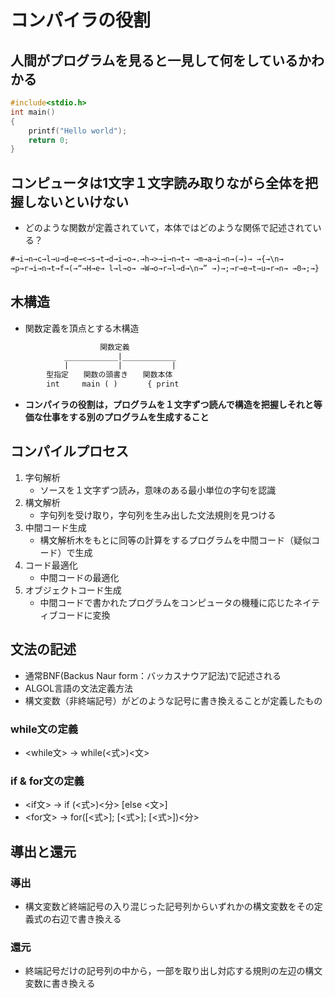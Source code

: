# コンパイラの役割
## 人間がプログラムを見ると一見して何をしているかわかる
```c
#include<stdio.h>
int main()
{
    printf("Hello world");
    return 0;
}
```
## コンピュータは1文字１文字読み取りながら全体を把握しないといけない
- どのような関数が定義されていて，本体ではどのような関係で記述されている？
```md
#→i→n→c→l→u→d→e→<→s→t→d→i→o→.→h→>→i→n→t→ →m→a→i→n→(→)→ →{→\n→	 
→p→r→i→n→t→f→(→“→H→e→ l→l→o→ →W→o→r→l→d→\n→” →)→;→r→e→t→u→r→n→ →0→;→}
```
## 木構造
- 関数定義を頂点とする木構造
```txt
                    関数定義
            ____________|____________
            |           |           |
        型指定　　関数の頭書き　　関数本体
        int　　　main ( )　　　　{ print
```
- **コンパイラの役割は，プログラムを１文字ずつ読んで構造を把握しそれと等価な仕事をする別のプログラムを生成すること**

## コンパイルプロセス
1. 字句解析
    - ソースを１文字ずつ読み，意味のある最小単位の字句を認識
2. 構文解析
    - 字句列を受け取り，字句列を生み出した文法規則を見つける
3. 中間コード生成
    - 構文解析木をもとに同等の計算をするプログラムを中間コード（疑似コード）で生成
4. コード最適化
    - 中間コードの最適化
5. オブジェクトコード生成
    - 中間コードで書かれたプログラムをコンピュータの機種に応じたネイティブコードに変換

## 文法の記述
- 通常BNF(Backus Naur form：バッカスナウア記法)で記述される
- ALGOL言語の文法定義方法
- 構文変数（非終端記号）がどのような記号に書き換えることが定義したもの

### while文の定義
- <while文> -> while(<式>)<文>
### if & for文の定義
- <if文> -> if (<式>)<分> [else <文>]
- <for文> -> for([<式>]; [<式>]; [<式>])<分>

## 導出と還元
### 導出
- 構文変数ど終端記号の入り混じった記号列からいずれかの構文変数をその定義式の右辺で書き換える

### 還元
- 終端記号だけの記号列の中から，一部を取り出し対応する規則の左辺の構文変数に書き換える